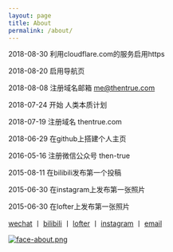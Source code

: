```yaml
---
layout: page
title: About
permalink: /about/
---
```


2018-08-30      利用cloudflare.com的服务启用https

2018-08-20      启用导航页

2018-08-08      注册域名邮箱 me@thentrue.com

2018-07-24      开始 人类本质计划

2018-07-19      注册域名 thentrue.com

2018-06-29      在github上搭建个人主页

2016-05-16      注册微信公众号 then-true

2015-08-11      在bilibili发布第一个投稿

2015-06-30      在instagram上发布第一张照片

2015-06-30      在lofter上发布第一张照片


[wechat](http://mp.weixin.qq.com/s?__biz=MzIxMTM4NTM0Nw==&mid=100000449&idx=1&sn=0b1c290b2253f7c71fbcf8cafd946a3f&chksm=17576fad2020e6bba7ce49ba5a5e8affabb8ffb9a37afe25a4d070d3abc88b65b5f004da6fc3#rd)    丨    [bilibili](https://space.bilibili.com/5041218/#/)    丨    [lofter](http://thentrue.lofter.com)    丨    [instagram](https://www.instagram.com/thentrue001/)    丨    [email](mailto:me@thentrue.com)


[![face-about.png](https://i.loli.net/2018/07/20/5b5189a0488a6.png)](https://i.loli.net/2018/07/20/5b5189a0488a6.png)
